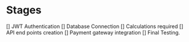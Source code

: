 # Stages
 [] JWT Authentication
 [] Database Connection
 [] Calculations required
 [] API end points creation
 [] Payment gateway integration
 [] Final Testing.